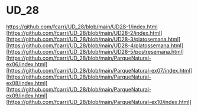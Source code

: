 # UD_28

<https://github.com/fcarri/UD_28/blob/main/UD28-1/index.html>
[https://github.com/fcarri/UD_28/blob/main/UD28-2/index.html]
[https://github.com/fcarri/UD_28/blob/main/UD28-3/platosemana.html]
[https://github.com/fcarri/UD_28/blob/main/UD28-4/platossemana.html]
[https://github.com/fcarri/UD_28/blob/main/UD28-5/postresemana.html]
[https://github.com/fcarri/UD_28/blob/main/ParqueNatural-ex06/index.html]
[https://github.com/fcarri/UD_28/blob/main/ParqueNatural-ex07/index.html]
[https://github.com/fcarri/UD_28/blob/main/ParqueNatural-ex08/index.html]
[https://github.com/fcarri/UD_28/blob/main/ParqueNatural-ex09/index.html]
[https://github.com/fcarri/UD_28/blob/main/ParqueNatural-ex10/index.html]

